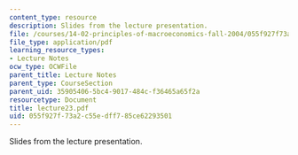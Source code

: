 ```yaml
---
content_type: resource
description: Slides from the lecture presentation.
file: /courses/14-02-principles-of-macroeconomics-fall-2004/055f927f73a2c55edff785ce62293501_lecture23.pdf
file_type: application/pdf
learning_resource_types:
- Lecture Notes
ocw_type: OCWFile
parent_title: Lecture Notes
parent_type: CourseSection
parent_uid: 35905406-5bc4-9017-484c-f36465a65f2a
resourcetype: Document
title: lecture23.pdf
uid: 055f927f-73a2-c55e-dff7-85ce62293501
---
```

Slides from the lecture presentation.

